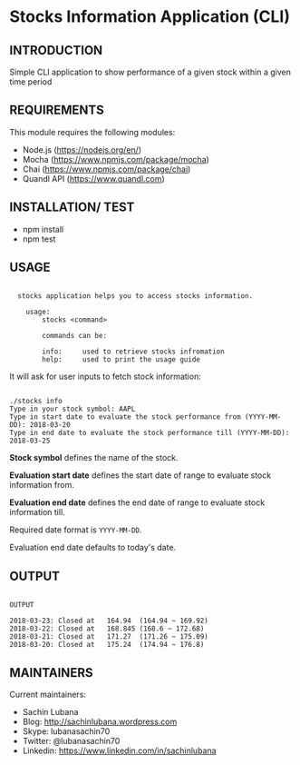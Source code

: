 # Stocks Information Application (CLI)

INTRODUCTION
------------
 
Simple CLI application to show performance of a given stock within a given time period


REQUIREMENTS
------------

This module requires the following modules:

* Node.js (https://nodejs.org/en/)
* Mocha (https://www.npmjs.com/package/mocha)
* Chai (https://www.npmjs.com/package/chai)
* Quandl API (https://www.quandl.com)

INSTALLATION/ TEST
-----------------------------
	
 * npm install
 * npm test
 
USAGE
----------------------------- 

```

  stocks application helps you to access stocks information.

    usage:
        stocks <command>

        commands can be:

        info:     used to retrieve stocks infromation
        help:     used to print the usage guide

```

It will ask for user inputs to fetch stock information:

```

./stocks info
Type in your stock symbol: AAPL
Type in start date to evaluate the stock performance from (YYYY-MM-DD): 2018-03-20
Type in end date to evaluate the stock performance till (YYYY-MM-DD): 2018-03-25

```

**Stock symbol** defines the name of the stock.

**Evaluation start date** defines the start date of range to evaluate stock information from.

**Evaluation end date** defines the end date of range to evaluate stock information till.

Required date format is `YYYY-MM-DD`.

Evaluation end date defaults to today's date.


OUTPUT
----------------------------- 

```

OUTPUT

2018-03-23: Closed at 	164.94	(164.94 ~ 169.92)
2018-03-22: Closed at 	168.845	(168.6 ~ 172.68)
2018-03-21: Closed at 	171.27	(171.26 ~ 175.09)
2018-03-20: Closed at 	175.24	(174.94 ~ 176.8)

```


MAINTAINERS
-----------

Current maintainers:
 * Sachin Lubana 
 * Blog: http://sachinlubana.wordpress.com
 * Skype: lubanasachin70
 * Twitter: @lubanasachin70
 * Linkedin: https://www.linkedin.com/in/sachinlubana
